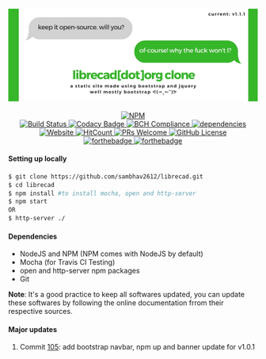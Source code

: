 <p align="middle">
  <img src="styles/images/CLone.jpg" alt="banner">
  <br><br>
  <a href="https://npmjs.org/package/librecad" target="_blank"> 
     <img src="https://nodei.co/npm/librecad.png" alt="NPM">
  </a>
  <br>
  <a href="https://travis-ci.org/sambhav2612/librecad" target="_blank">
    <img src="https://travis-ci.org/sambhav2612/librecad.svg?branch=master" alt="Build Status">
  </a>
  <a href="https://www.codacy.com/app/sambhavjain2612/librecad?utm_source=github.com&amp;utm_medium=referral&amp;utm_content=sambhav2612/librecad&amp;utm_campaign=Badge_Grade" target="_blank">
    <img src="https://api.codacy.com/project/badge/Grade/20a28db2c07b4354960304794edbb21b" alt="Codacy Badge">
  </a>
  <a href="https://bettercodehub.com/sambhav2612/librecad/" target="_blank">
    <img src="https://bettercodehub.com/edge/badge/sambhav2612/librecad?branch=master" alt="BCH Compliance">
  </a>
  <a href="https://david-dm.org/sambhav2612/librecad" target="_blank">
    <img src="https://david-dm.org/sambhav2612/librecad.svg" alt="dependencies">
  </a>
  <br>
  <a href="https://sambhav2612.github.io/librecad/" target="_blank">
    <img src="https://img.shields.io/website-up-down-green-red/http/shields.io.svg?label=watch-it-live" alt="Website">
  </a>
  <a href="http://hits.dwyl.io/sambhav2612/librecad" target="_blank">
    <img src="http://hits.dwyl.io/sambhav2612/librecad.svg" alt="HitCount">
  </a>
  <a href="https://github.com/sambhav2612/librecad/pulls" target="_blank">
    <img src="https://img.shields.io/badge/PRs-welcome-brightgreen.svg?style=flat" alt="PRs Welcome">
  </a>
  <a href="https://github.com/sambhav2612/librecad/blob/master/LICENSE" target="_blank">
    <img src="https://img.shields.io/github/license/sambhav2612/librecad.svg" alt="GitHub License">
  </a>
  <br>
  <a href="http://forthebadge.com" target="_blank">
    <img src="http://forthebadge.com/images/badges/built-by-developers.svg" alt="forthebadge">
  </a>
  <a href="http://forthebadge.com" target="_blank">
    <img src="http://forthebadge.com/images/badges/built-with-love.svg" alt="forthebadge">
  </a>
</p>

#### Setting up locally
```bash
$ git clone https://github.com/sambhav2612/librecad.git
$ cd librecad
$ npm install #to install mocha, open and http-server
$ npm start
OR
$ http-server ./
```

#### Dependencies
- NodeJS and NPM (NPM comes with NodeJS by default)
- Mocha (for Travis CI Testing)
- open and http-server npm packages
- Git

**Note**: It's a good practice to keep all softwares updated, you can update these softwares by following the online documentation frrom their respective sources. 

#### Major updates
1. Commit <a href="https://github.com/sambhav2612/librecad/commit/46f0b656fd5ddddd0d8f5526b43f744379ddc0fa" target="_blank">105</a>: add bootstrap navbar, npm up and banner update for v1.0.1 